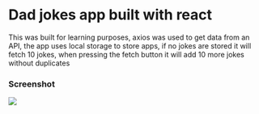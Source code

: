 <h1>Dad jokes app built with react</h1>
<p>This was built for learning purposes, axios was used to get data from an API, the app uses local storage to store apps, if no jokes are stored it will fetch 10 jokes, when pressing the fetch button it will add 10 more jokes without duplicates</p>

<h3>Screenshot</h3>

<p>
    <img src="https://i.imgur.com/pOsdkNX.png">
</p>
